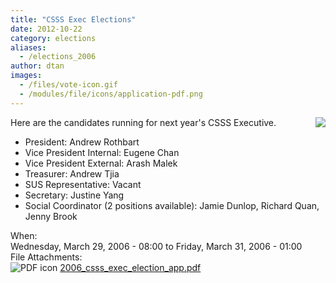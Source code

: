 ```yaml
---
title: "CSSS Exec Elections"
date: 2012-10-22
category: elections
aliases:
  - /elections_2006
author: dtan
images:
  - /files/vote-icon.gif
  - /modules/file/icons/application-pdf.png
---
```


<div class="field field-name-body field-type-text-with-summary field-label-hidden"><div class="field-items"><div class="field-item even"><p><img src="/files/vote-icon.gif" align="right" style="margin-left: 10px;"> </p>
<p>Here are the candidates running for next year&apos;s CSSS Executive. </p>
<ul>
<li>President: Andrew Rothbart</li>
<li>Vice President Internal: Eugene Chan</li>
<li>Vice President External: Arash Malek</li>
<li>Treasurer: Andrew Tjia</li>
<li>SUS Representative: Vacant</li>
<li>Secretary: Justine Yang</li>
<li>Social Coordinator (2 positions available): Jamie Dunlop, Richard Quan, Jenny Brook</li>
</ul>
</div></div></div><div class="field field-name-field-dates field-type-datetime field-label-above"><div class="field-label">When:&#xA0;</div><div class="field-items"><div class="field-item even"><span class="date-display-range"><span class="date-display-start">Wednesday, March 29, 2006 - 08:00</span> to <span class="date-display-end">Friday, March 31, 2006 - 01:00</span></span></div></div></div><div class="field field-name-field-file-attachments field-type-file field-label-above"><div class="field-label">File Attachments:&#xA0;</div><div class="field-items"><div class="field-item even"><span class="file"><img class="file-icon" alt="PDF icon" title="application/pdf" src="/modules/file/icons/application-pdf.png"> <a href="https://ubccsss.org/files/2006_csss_exec_election_app.pdf" type="application/pdf; length=57596">2006_csss_exec_election_app.pdf</a></span></div></div></div>    <footer>
          </footer>
